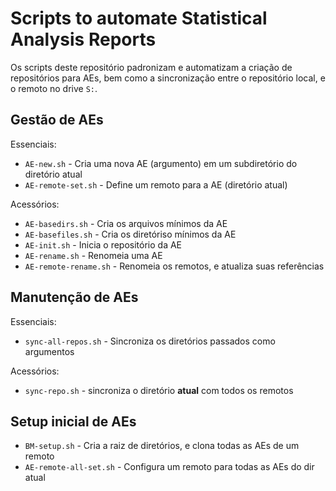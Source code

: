 # Scripts to automate Statistical Analysis Reports

Os scripts deste repositório padronizam e automatizam a criação de repositórios para AEs, bem como a sincronização entre o repositório local, e o remoto no drive `S:`.

## Gestão de AEs

Essenciais:

- `AE-new.sh` - Cria uma nova AE (argumento) em um subdiretório do diretório atual
- `AE-remote-set.sh` - Define um remoto para a AE (diretório atual)

Acessórios:

- `AE-basedirs.sh` - Cria os arquivos mínimos da AE
- `AE-basefiles.sh` - Cria os diretóriso mínimos da AE
- `AE-init.sh` - Inicia o repositório da AE
- `AE-rename.sh` - Renomeia uma AE
- `AE-remote-rename.sh` - Renomeia os remotos, e atualiza suas referências

## Manutenção de AEs

Essenciais:

- `sync-all-repos.sh` - Sincroniza os diretórios passados como argumentos

Acessórios:

- `sync-repo.sh` - sincroniza o diretório **atual** com todos os remotos

## Setup inicial de AEs

- `BM-setup.sh` - Cria a raiz de diretórios, e clona todas as AEs de um remoto
- `AE-remote-all-set.sh` - Configura um remoto para todas as AEs do dir atual


